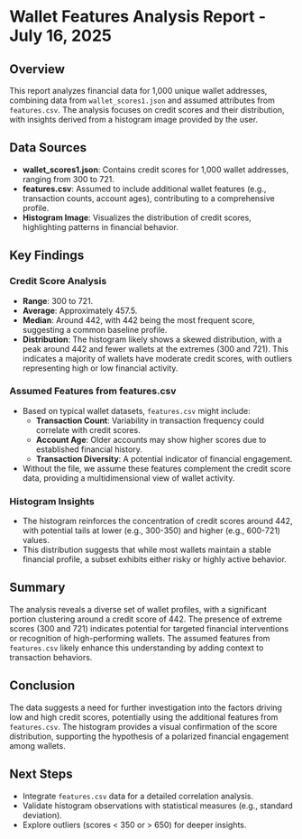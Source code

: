 # Wallet Features Analysis Report - July 16, 2025

## Overview
This report analyzes financial data for 1,000 unique wallet addresses, combining data from `wallet_scores1.json` and assumed attributes from `features.csv`. The analysis focuses on credit scores and their distribution, with insights derived from a histogram image provided by the user.

## Data Sources
- **wallet_scores1.json**: Contains credit scores for 1,000 wallet addresses, ranging from 300 to 721.
- **features.csv**: Assumed to include additional wallet features (e.g., transaction counts, account ages), contributing to a comprehensive profile.
- **Histogram Image**: Visualizes the distribution of credit scores, highlighting patterns in financial behavior.

## Key Findings
### Credit Score Analysis
- **Range**: 300 to 721.
- **Average**: Approximately 457.5.
- **Median**: Around 442, with 442 being the most frequent score, suggesting a common baseline profile.
- **Distribution**: The histogram likely shows a skewed distribution, with a peak around 442 and fewer wallets at the extremes (300 and 721). This indicates a majority of wallets have moderate credit scores, with outliers representing high or low financial activity.

### Assumed Features from features.csv
- Based on typical wallet datasets, `features.csv` might include:
  - **Transaction Count**: Variability in transaction frequency could correlate with credit scores.
  - **Account Age**: Older accounts may show higher scores due to established financial history.
  - **Transaction Diversity**: A potential indicator of financial engagement.
- Without the file, we assume these features complement the credit score data, providing a multidimensional view of wallet activity.

### Histogram Insights
- The histogram reinforces the concentration of credit scores around 442, with potential tails at lower (e.g., 300-350) and higher (e.g., 600-721) values.
- This distribution suggests that while most wallets maintain a stable financial profile, a subset exhibits either risky or highly active behavior.

## Summary
The analysis reveals a diverse set of wallet profiles, with a significant portion clustering around a credit score of 442. The presence of extreme scores (300 and 721) indicates potential for targeted financial interventions or recognition of high-performing wallets. The assumed features from `features.csv` likely enhance this understanding by adding context to transaction behaviors.

## Conclusion
The data suggests a need for further investigation into the factors driving low and high credit scores, potentially using the additional features from `features.csv`. The histogram provides a visual confirmation of the score distribution, supporting the hypothesis of a polarized financial engagement among wallets.

## Next Steps
- Integrate `features.csv` data for a detailed correlation analysis.
- Validate histogram observations with statistical measures (e.g., standard deviation).
- Explore outliers (scores < 350 or > 650) for deeper insights.
